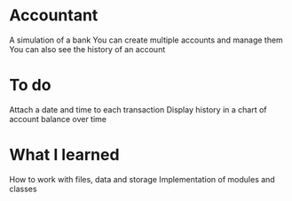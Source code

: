 # Accountant
A simulation of a bank
You can create multiple accounts and manage them
You can also see the history of an account

# To do
Attach a date and time to each transaction
Display history in a chart of account balance over time

# What I learned
How to work with files, data and storage
Implementation of modules and classes
